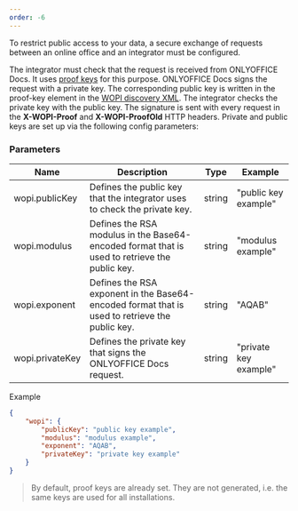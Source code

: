 ```yaml
---
order: -6
---
```


To restrict public access to your data, a secure exchange of requests between an online office and an integrator must be configured.

The integrator must check that the request is received from ONLYOFFICE Docs. It uses [proof keys](https://docs.microsoft.com/en-us/microsoft-365/cloud-storage-partner-program/online/scenarios/proofkeys) for this purpose. ONLYOFFICE Docs signs the request with a private key. The corresponding public key is written in the proof-key element in the [WOPI discovery XML](../WOPI%20discovery/index.md). The integrator checks the private key with the public key. The signature is sent with every request in the **X-WOPI-Proof** and **X-WOPI-ProofOld** HTTP headers. Private and public keys are set up via the following config parameters:

### Parameters

| Name            | Description                                                                                    | Type   | Example               |
| --------------- | ---------------------------------------------------------------------------------------------- | ------ | --------------------- |
| wopi.publicKey  | Defines the public key that the integrator uses to check the private key.                      | string | "public key example"  |
| wopi.modulus    | Defines the RSA modulus in the Base64-encoded format that is used to retrieve the public key.  | string | "modulus example"     |
| wopi.exponent   | Defines the RSA exponent in the Base64-encoded format that is used to retrieve the public key. | string | "AQAB"                |
| wopi.privateKey | Defines the private key that signs the ONLYOFFICE Docs request.                                | string | "private key example" |

Example

``` json
{
    "wopi": {
        "publicKey": "public key example",
        "modulus": "modulus example",
        "exponent": "AQAB",
        "privateKey": "private key example"
    }
}
```

> By default, proof keys are already set. They are not generated, i.e. the same keys are used for all installations.
